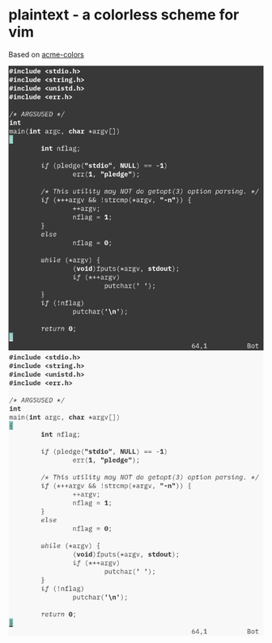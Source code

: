 # plaintext - a colorless scheme for vim

Based on 
[acme-colors](https://github.com/plan9-for-vimspace/acme-colors/)

![Dark](dark.png)
![Light](light.png)
